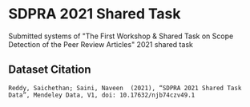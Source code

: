 # SDPRA 2021 Shared Task
Submitted systems of "The First Workshop & Shared Task on Scope Detection of the Peer Review Articles" 2021 shared task



## Dataset Citation
```
Reddy, Saichethan; Saini, Naveen  (2021), “SDPRA 2021 Shared Task Data”, Mendeley Data, V1, doi: 10.17632/njb74czv49.1
```
